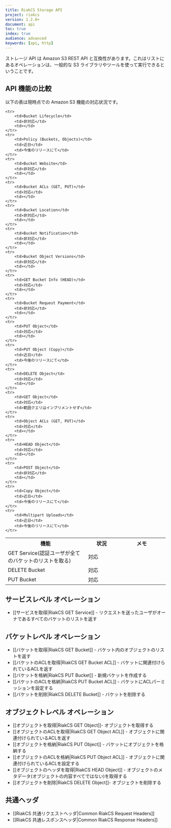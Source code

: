 ```yaml
---
title: RiakCS Storage API
project: riakcs
version: 1.2.0+
document: api
toc: true
index: true
audience: advanced
keywords: [api, http]
---
```



ストレージ API は Amazon S3 REST API と互換性があります。これはリストにあるオペレーションは、一般的な S3 ライブラリやツールを使って実行できるということです。

## API 機能の比較

以下の表は現時点での Amazon S3 機能の対応状況です。

<table>
    <tr>
        <th WIDTH="50%">機能</th>
        <th WIDTH="20%">状況</th>
        <th WIDTH="30%">メモ</th>
    </tr>
    <tr>
        <td>GET Service(認証ユーザが全てのバケットのリストを取る)</td>
        <td>対応</td>
        <td></td>
    </tr>
    <tr>
        <td>DELETE Bucket</td>
        <td>対応</td>
        <td></td>
    </tr>
    <tr>
        <td>PUT Bucket</td>
        <td>対応</td>
        <td></td>
    </tr>



    <tr>
        <td>Bucket Lifecycle</td>
        <td>非対応</td>
        <td></td>
    </tr>
    <tr>
        <td>Policy (Buckets, Objects)</td>
        <td>近日</td>
        <td>今後のリリースにて</td>
    </tr>
    <tr>
        <td>Bucket Website</td>
        <td>非対応</td>
        <td></td>
    </tr>
    <tr>
        <td>Bucket ACLs (GET, PUT)</td>
        <td>対応</td>
        <td></td>
    </tr>
    <tr>
        <td>Bucket Location</td>
        <td>非対応</td>
        <td></td>
    </tr>
    <tr>
        <td>Bucket Notification</td>
        <td>非対応</td>
        <td></td>
    </tr>
    <tr>
        <td>Bucket Object Versions</td>
        <td>非対応</td>
        <td></td>
    </tr>
    <tr>
        <td>GET Bucket Info (HEAD)</td>
        <td>対応</td>
        <td></td>
    </tr>
    <tr>
        <td>Bucket Request Payment</td>
        <td>非対応</td>
        <td></td>
    </tr>
    <tr>
        <td>PUT Object</td>
        <td>対応</td>
        <td></td>
    </tr>
    <tr>
        <td>PUT Object (Copy)</td>
        <td>近日</td>
        <td>今後のリリースにて</td>
    </tr>
    <tr>
        <td>DELETE Object</td>
        <td>対応</td>
        <td></td>
    </tr>
    <tr>
        <td>GET Object</td>
        <td>対応</td>
        <td>範囲クエリはインプリメントせず</td>
    </tr>
    <tr>
        <td>Object ACLs (GET, PUT)</td>
        <td>対応</td>
        <td></td>
    </tr>
    <tr>
        <td>HEAD Object</td>
        <td>対応</td>
        <td></td>
    </tr>
    <tr>
        <td>POST Object</td>
        <td>非対応</td>
        <td></td>
    </tr>
    <tr>
        <td>Copy Object</td>
        <td>近日</td>
        <td>今後のリリースにて</td>
    </tr>
    <tr>
        <td>Multipart Uploads</td>
        <td>近日</td>
        <td>今後のリリースにて</td>
    </tr>
</table>

## サービスレベル オペレーション

* [[サービスを取得|RiakCS GET Service]] - リクエストを送ったユーザがオーナであるすべてのバケットのリストを返す

## バケットレベル オペレーション

* [[バケットを取得|RiakCS GET Bucket]] - バケット内のオブジェクトのリストを返す
* [[バケットのACLを取得|RiakCS GET Bucket ACL]] - バケットに関連付けられているACLを返す
* [[バケットを格納|RiakCS PUT Bucket]] - 新規バケットを作成する
* [[バケットのACLを格納|RiakCS PUT Bucket ACL]] - バケットにACLパーミッションを設定する
* [[バケットを削除|RiakCS DELETE Bucket]] - バケットを削除する

## オブジェクトレベル オペレーション

* [[オブジェクトを取得|RiakCS GET Object]]- オブジェクトを取得する
* [[オブジェクトのACLを取得|RiakCS GET Object ACL]] - オブジェクトに関連付けられているACLを返す
* [[オブジェクトを格納|RiakCS PUT Object]] - バケットにオブジェクトを格納する
* [[オブジェクトのACLを格納|RiakCS PUT Object ACL]] - オブジェクトに関連付けられているACLを設定する
* [[オブジェクトのヘッダを取得|RiakCS HEAD Object]] - オブジェクトのメタデータ(オブジェクトの内容すべてではない)を取得する
* [[オブジェクトを削除|RiakCS DELETE Object]]- オブジェクトを削除する

## 共通ヘッダ

* [[RiakCS 共通リクエストヘッダ|Common RiakCS Request Headers]]
* [[RiakCS 共通レスポンスヘッダ|Common RiakCS Response Headers]]
